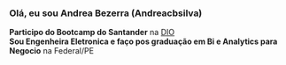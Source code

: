 ### Olá, eu sou Andrea Bezerra (Andreacbsilva)
**Participo do Bootcamp do Santander** na [DIO](https://dio.me)  
**Sou Engenheira Eletronica e faço pos graduação em Bi e Analytics para Negocio** na Federal/PE


